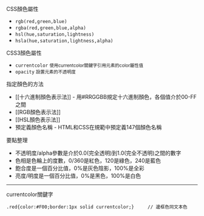 CSS顏色屬性
- `rgb(red,green,blue)`
- `rgba(red,green,blue,alpha)`
- `hsl(hue,saturation,lightness)`
- `hsla(hue,saturation,lightness,alpha)`

CSS3顏色屬性
- `currentcolor` <small>使用currentcolor關鍵字引用元素的color屬性值</small>
- `opacity` <small>設置元素的不透明度</small>

指定顏色的方法
- [[十六進制顏色表示法]] - 用#RRGGBB規定十六進制顏色，各個值介於00-FF之間
- [[RGB顏色表示法]]
- [[HSL顏色表示法]]
- 預定義顏色名稱 - HTML和CSS在規範中預定義147個顏色名稱

要點整理
- 不透明度/alpha參數是介於0.0(完全透明)到1.0(完全不透明)之間的數字
- 色相是色輪上的度數，0/360是紅色，120是綠色，240是藍色
- 飽合度是一個百分比值，0%是灰色陰影，100%是全彩
- 亮度/明度是一個百分比值，0%是黑色，100%是白色

---

currentcolor關鍵字
```
.red{color:#F00;border:1px solid currentcolor;}		// 邊框色同文本色
```